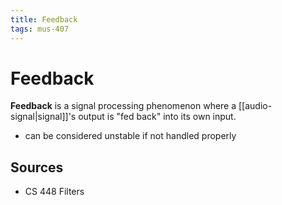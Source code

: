```yaml
---
title: Feedback
tags: mus-407
---
```


# Feedback

**Feedback** is a signal processing phenomenon where a [[audio-signal|signal]]'s output is "fed back" into its own input.

- can be considered unstable if not handled properly

## Sources

- CS 448 Filters
